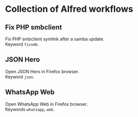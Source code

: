 # Collection of Alfred workflows

## Fix PHP smbclient
Fix PHP smbclient symlink after a samba update.<br>
Keyword `fixsmb`.

## JSON Hero
Open JSON Hero in Firefox browser.<br>
Keyword `json`.

## WhatsApp Web
Open WhatsApp Web in Firefox browser.<br>
Keywords `whatsapp`, `web`.
